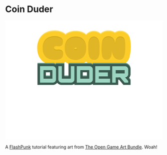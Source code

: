 Coin Duder
==========

![Can you help Coin Duder duder the coins?](assets/images/title.png "Coin Duder")

A [FlashPunk](http://useflashpunk.net) tutorial featuring art from [The Open Game Art Bundle](http://open.commonly.cc/). Woah!
